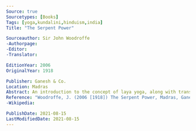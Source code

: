 ```yaml
---
Source: true
Sourcetypes: [Books]
Tags: [yoga,kundalini,hinduism,india]
Title: "The Serpent Power"

Sourceauthor: Sir John Woodroffe
-Authorpage:
-Editor:
-Translator:

EditionYear: 2006
OriginalYear: 1918

Publisher: Ganesh & Co.
Location: Madras
Abstract: An introduction to the concept of laya yoga, along with translations of two Sanskrit works - the Sat-Chakra-Nirupana and the Paduka-Pancaka.
Reference: "Woodroffe, J. (2006 [1918]) The Serpent Power, Madras, Ganesh & Co."
-Wikipedia:

PublishDate: 2021-08-15
LastModifiedDate: 2021-08-15
---
```

